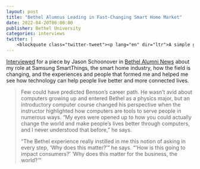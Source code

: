 ```yaml
---
layout: post
title: "Bethel Alumnus Leading in Fast-Changing Smart Home Market"
date: 2022-04-20T06:00:00
publisher: Bethel University
categories: interviews
twitter: |
    <blockquote class="twitter-tweet"><p lang="en" dir="ltr">A simple goal drives Mark Benson ’01: “It’s helping people live better with their homes.” At Samsung SmartThings, he leads a team on the cutting edge of smart home tech, which grew as COVID-19 led many to reimagine what’s possible at home. <a href="https://t.co/AJPPXxX0AS">https://t.co/AJPPXxX0AS</a> <a href="https://t.co/nlrJvw58A2">pic.twitter.com/nlrJvw58A2</a></p>&mdash; Bethel University (@BethelU) <a href="https://twitter.com/BethelU/status/1517158241234530304?ref_src=twsrc%5Etfw">April 21, 2022</a></blockquote> <script async src="https://platform.twitter.com/widgets.js" charset="utf-8"></script>
---
```


[Interviewed][ln1] for a piece by Jason Schoonover in [Bethel Alumni News][ln3] about my role at Samsung SmartThings, the smart home industry, how the field is changing, and the experiences and people that formed me and helped me see how technology can help people live better and more connected lives.

> Few could have predicted Benson’s career path. He wasn’t avid about computers growing up and entered Bethel as a physics major, but an introductory computer course changed his perspective when the instructor highlighted how computers are tools to serve people in numerous ways. “My eyes were opened up to how you could actually change the world and make people’s lives better through computers, and I never understood that before,” he says.
> 
> “The Bethel experience really instilled in me this notion of asking in every step, ‘Why does this matter?’” he says. “'How is this going to impact consumers?’ ‘Why does this matter for the business, the world?’”

[ln1]: https://www.bethel.edu/news/articles/2022/april/benson-samsung-smartthings "Bethel Alumnus Leading in Fast-Changing Smart Home Market"
[ln3]: https://www.bethel.edu/news/ "Bethel News"

